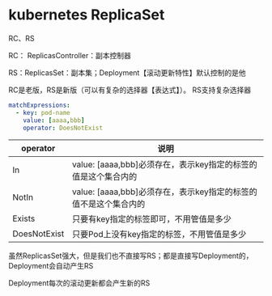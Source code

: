 # kubernetes ReplicaSet

RC、RS  

RC： ReplicasController：副本控制器

RS：ReplicasSet：副本集；Deployment【滚动更新特性】默认控制的是他

RC是老版，RS是新版（可以有复杂的选择器【表达式】）。  RS支持复杂选择器

```yaml
matchExpressions:
  - key: pod-name
    value: [aaaa,bbb]
    operator: DoesNotExist
```

| operator     | 说明                                                         |
| ------------ | ------------------------------------------------------------ |
| In           | value: [aaaa,bbb]必须存在，表示key指定的标签的值是这个集合内的 |
| NotIn        | value: [aaaa,bbb]必须存在，表示key指定的标签的值不是这个集合内的 |
| Exists       | 只要有key指定的标签即可，不用管值是多少                      |
| DoesNotExist | 只要Pod上没有key指定的标签，不用管值是多少                   |

虽然ReplicasSet强大，但是我们也不直接写RS；都是直接写Deployment的，Deployment会自动产生RS

Deployment每次的滚动更新都会产生新的RS



